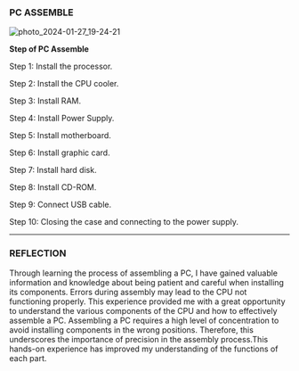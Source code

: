 ### PC ASSEMBLE

![photo_2024-01-27_19-24-21](https://github.com/JWEN0518/E-PORTFOLIO-SECP1513/assets/152403691/ec9a893f-2ebb-4050-9635-0a256ab742b4)

**Step of PC Assemble**

Step 1: Install the processor.

Step 2: Install the CPU cooler.

Step 3: Install RAM.

Step 4: Install Power Supply.

Step 5: Install motherboard.

Step 6: Install graphic card.

Step 7: Install hard disk.

Step 8: Install CD-ROM.

Step 9: Connect USB cable.

Step 10: Closing the case and connecting to the power supply.

---

### REFLECTION

Through learning the process of assembling a PC, I have gained valuable information and knowledge about being patient and careful when installing its components. Errors during assembly may lead to the CPU not functioning properly. This experience provided me with a great opportunity to understand the various components of the CPU and how to effectively assemble a PC. Assembling a PC requires a high level of concentration to avoid installing components in the wrong positions. Therefore, this underscores the importance of precision in the assembly process.This hands-on experience has improved my understanding of the functions of each part.



